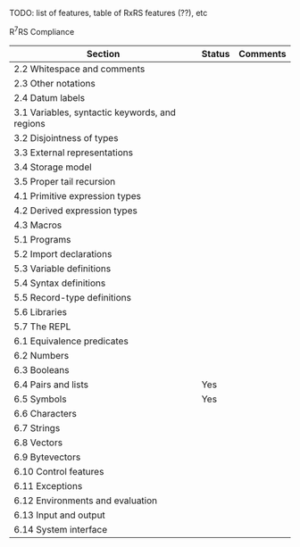 TODO: list of features, table of RxRS features (??), etc

R<sup>7</sup>RS Compliance

Section | Status | Comments
------- | ------ | ---------
2.2 Whitespace and comments | |
2.3 Other notations | |
2.4 Datum labels | |
3.1 Variables, syntactic keywords, and regions | |
3.2 Disjointness of types | |
3.3 External representations | |
3.4 Storage model | |
3.5 Proper tail recursion | |
4.1 Primitive expression types | |
4.2 Derived expression types | |
4.3 Macros | |
5.1 Programs | |
5.2 Import declarations | |
5.3 Variable definitions | |
5.4 Syntax definitions | |
5.5 Record-type definitions | |
5.6 Libraries | |
5.7 The REPL | |
6.1 Equivalence predicates | |
6.2 Numbers | |
6.3 Booleans | |
6.4 Pairs and lists | Yes |
6.5 Symbols | Yes |
6.6 Characters | |
6.7 Strings | |
6.8 Vectors | |
6.9 Bytevectors | |
6.10 Control features | |
6.11 Exceptions | |
6.12 Environments and evaluation | |
6.13 Input and output | |
6.14 System interface | |
